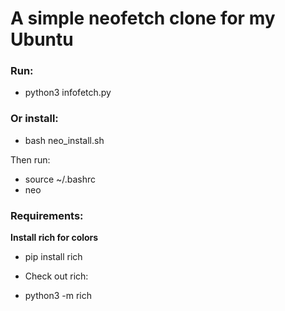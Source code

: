# A simple neofetch clone for my Ubuntu 

### Run: 
* python3 infofetch.py

### Or install:
* bash neo_install.sh

Then run: 
* source ~/.bashrc
* neo

### Requirements:
**Install rich for colors**
* pip install rich 

* Check out rich:
* python3 -m rich
